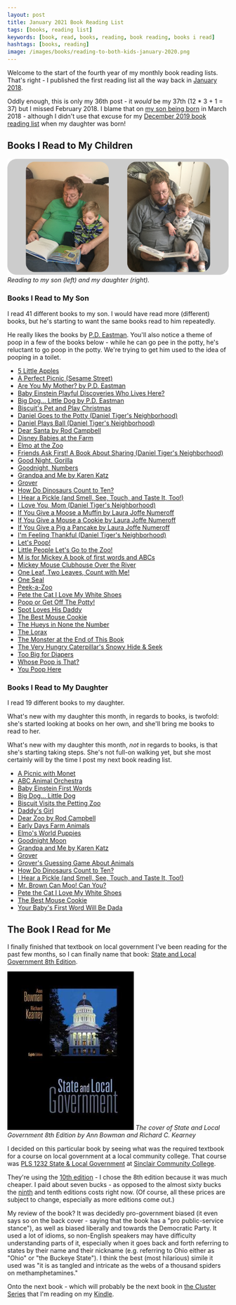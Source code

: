 ```yaml
---
layout: post
title: January 2021 Book Reading List
tags: [books, reading list]
keywords: [book, read, books, reading, book reading, books i read]
hashtags: [books, reading]
image: /images/books/reading-to-both-kids-january-2020.png
---
```


Welcome to the start of the fourth year of my monthly book reading lists. That's right - I published the first reading list all the way back in [January 2018](https://www.joehxblog.com/january-2018-book-reading-list/).

Oddly enough, this is only my 36th post - it *would* be my 37th (12 * 3 + 1 = 37) but I missed February 2018. I blame that on [my son being born](https://www.joehxblog.com/life-update/) in March 2018 - although I didn't use that excuse for my [December 2019 book reading list](https://www.joehxblog.com/december-2019-book-reading-list/) when my daughter was born!

## Books I Read to My Children

![Reading to my son (left) and my daughter (right).](/images/books/reading-to-both-kids-january-2020.png)
*Reading to my son (left) and my daughter (right).*

### Books I Read to My Son

I read 41 different books to my son. I would have read more (different) books, but he's starting to want the same books read to him repeatedly.

He really likes the books by [P.D. Eastman](http://pdeastmanbooks.com/).  You'll also notice a theme of poop in a few of the books below - while he can go pee in the potty, he's reluctant to go poop in the potty. We're trying to get him used to the idea of pooping in a toilet.

* [5 Little Apples](https://affiliates.abebooks.com/c/2462910/77416/2029?u=https://www.abebooks.com/products/isbn/9789888240661/30759918720)
* [A Perfect Picnic (Sesame Street)](https://affiliates.abebooks.com/c/2462910/77416/2029?u=https://www.abebooks.com/products/isbn/9781403741868/30758325499)
* [Are You My Mother? by P.D. Eastman](https://affiliates.abebooks.com/c/2462910/77416/2029?u=https://www.abebooks.com/products/isbn/9780375875199/30756586900)
* [Baby Einstein Playful Discoveries Who Lives Here?](https://affiliates.abebooks.com/c/2462910/77416/2029?u=https://www.abebooks.com/products/isbn/9780439912570)
* [Big Dog... Little Dog by P.D. Eastman](https://affiliates.abebooks.com/c/2462910/77416/2029?u=https://www.abebooks.com/products/isbn/9780394826691/30693192669)
* [Biscuit's Pet and Play Christmas](https://affiliates.abebooks.com/c/2462910/77416/2029?u=https://www.abebooks.com/products/isbn/9780060094706/30651673842)
* [Daniel Goes to the Potty (Daniel Tiger's Neighborhood)](https://affiliates.abebooks.com/c/2462910/77416/2029?u=https://www.abebooks.com/products/isbn/9781481420488/30709575149)
* [Daniel Plays Ball (Daniel Tiger's Neighborhood)](https://affiliates.abebooks.com/c/2462910/77416/2029?u=https://www.abebooks.com/products/isbn/9781481417105/30635430799)
* [Dear Santa by Rod Campbell](https://affiliates.abebooks.com/c/2462910/77416/2029?u=https://www.abebooks.com/products/isbn/9780689874154/30712759960)
* [Disney Babies at the Farm](https://affiliates.abebooks.com/c/2462910/77416/2029?u=https://www.abebooks.com/products/isbn/9789999029834/30560927683)
* [Elmo at the Zoo](https://affiliates.abebooks.com/c/2462910/77416/2029?u=https://www.abebooks.com/products/isbn/9780794424770)
* [Friends Ask First! A Book About Sharing (Daniel Tiger's Neighborhood)](https://affiliates.abebooks.com/c/2462910/77416/2029?u=https://www.abebooks.com/products/isbn/9781534440524/30778670117)
* [Good Night, Gorilla](https://affiliates.abebooks.com/c/2462910/77416/2029?u=https://www.abebooks.com/products/isbn/9780590535984/30662351424)
* [Goodnight, Numbers](https://affiliates.abebooks.com/c/2462910/77416/2029?u=https://www.abebooks.com/products/isbn/9780375977459/30709565200)
* [Grandpa and Me by Karen Katz](https://affiliates.abebooks.com/c/2462910/77416/2029?u=https://www.abebooks.com/products/isbn/9780689866449/30666235613)
* [Grover](https://affiliates.abebooks.com/c/2462910/77416/2029?u=https://www.abebooks.com/products/isbn/9780593176719/30662137910)
* [How Do Dinosaurs Count to Ten?](https://affiliates.abebooks.com/c/2462910/77416/2029?u=https://www.abebooks.com/products/isbn/9780439649490/30747658510)
* [I Hear a Pickle (and Smell, See, Touch, and Taste It, Too!)](https://affiliates.abebooks.com/c/2462910/77416/2029?u=https://www.abebooks.com/products/isbn/9781524738785/30662589478)
* [I Love You, Mom (Daniel Tiger's Neighborhood)](https://affiliates.abebooks.com/c/2462910/77416/2029?u=https://www.abebooks.com/products/isbn/9781481457347/30708403111)
* [If You Give a Moose a Muffin by Laura Joffe Numeroff](https://affiliates.abebooks.com/c/2462910/77416/2029?u=https://www.abebooks.com/products/isbn/9780064433983/30114622634)
* [If You Give a Mouse a Cookie by Laura Joffe Numeroff](https://affiliates.abebooks.com/c/2462910/77416/2029?u=https://www.abebooks.com/9780060245863/Give-Mouse-Cookie-Numeroff-Laura-0060245867)
* [If You Give a Pig a Pancake by Laura Joffe Numeroff](https://affiliates.abebooks.com/c/2462910/77416/2029?u=https://www.abebooks.com/products/isbn/9780060266868/30807395510)
* [I'm Feeling Thankful (Daniel Tiger's Neighborhood)](https://affiliates.abebooks.com/c/2462910/77416/2029?u=https://www.abebooks.com/products/isbn/9781481480093/30321122467)
* [Let's Poop!](https://affiliates.abebooks.com/c/2462910/77416/2029?u=https://www.abebooks.com/products/isbn/9780312530174/30713822800)
* [Little People Let's Go to the Zoo!](https://affiliates.abebooks.com/c/2462910/77416/2029?u=https://www.abebooks.com/products/isbn/9780794411121/30666640501)
* [M is for Mickey A book of first words and ABCs](https://affiliates.abebooks.com/c/2462910/77416/2029?u=https://www.abebooks.com/products/isbn/9781484782217)
* [Mickey Mouse Clubhouse Over the River](https://affiliates.abebooks.com/c/2462910/77416/2029?u=https://www.abebooks.com/products/isbn/9781423106494/30802947708)
* [One Leaf, Two Leaves, Count with Me!](https://affiliates.abebooks.com/c/2462910/77416/2029?u=https://www.abebooks.com/products/isbn/9780525517207/30706172726)
* [One Seal](https://affiliates.abebooks.com/c/2462910/77416/2029?u=https://www.abebooks.com/products/isbn/9780531301951)
* [Peek-a-Zoo](https://affiliates.abebooks.com/c/2462910/77416/2029?u=https://www.abebooks.com/products/isbn/9780439021548/30663280506)
* [Pete the Cat I Love My White Shoes](https://affiliates.abebooks.com/c/2462910/77416/2029?u=https://www.abebooks.com/products/isbn/9780545419666/30832281447)
* [Poop or Get Off The Potty!](https://affiliates.abebooks.com/c/2462910/77416/2029?u=https://www.abebooks.com/products/isbn/9781250124401/30763159037)
* [Spot Loves His Daddy](https://affiliates.abebooks.com/c/2462910/77416/2029?u=https://www.abebooks.com/products/isbn/9780399243516/30708164782)
* [The Best Mouse Cookie](https://affiliates.abebooks.com/c/2462910/77416/2029?u=https://www.abebooks.com/products/isbn/9780694012701/30666233746)
* [The Hueys in None the Number](https://affiliates.abebooks.com/c/2462910/77416/2029?u=https://www.abebooks.com/products/isbn/9780399174162/30689058037)
* [The Lorax](https://affiliates.abebooks.com/c/2462910/77416/2029?u=https://www.abebooks.com/products/isbn/9780679834649)
* [The Monster at the End of This Book](https://affiliates.abebooks.com/c/2462910/77416/2029?u=https://www.abebooks.com/products/isbn/9780307010858)
* [The Very Hungry Caterpillar's Snowy Hide & Seek](https://affiliates.abebooks.com/c/2462910/77416/2029?u=https://www.abebooks.com/products/isbn/9780593222584/30786414716)
* [Too Big for Diapers](https://affiliates.abebooks.com/c/2462910/77416/2029?u=https://www.abebooks.com/products/isbn/9780375810459/22574172769)
* [Whose Poop is That?](https://affiliates.abebooks.com/c/2462910/77416/2029?u=https://www.abebooks.com/products/isbn/9781570917981/30825234734)
* [You Poop Here](https://affiliates.abebooks.com/c/2462910/77416/2029?u=https://www.abebooks.com/products/isbn/9780823446018/30769710815)

### Books I Read to My Daughter

I read 19 different books to my daughter.

What's new with my daughter this month, in regards to books, is twofold: she's started looking at books on her own, and she'll bring me books to read to her.

What's new with my daughter this month, *not* in regards to books, is that she's starting taking steps. She's not full-on walking yet, but she most certainly will by the time I post my next book reading list.

* [A Picnic with Monet](https://affiliates.abebooks.com/c/2462910/77416/2029?u=https://www.abebooks.com/products/isbn/9780811840460/30809817982)
* [ABC Animal Orchestra](https://affiliates.abebooks.com/c/2462910/77416/2029?u=https://www.abebooks.com/products/isbn/9781606850541/30662721740)
* [Baby Einstein First Words](https://affiliates.abebooks.com/c/2462910/77416/2029?u=https://www.abebooks.com/products/isbn/9781423113027/30666534026)
* [Big Dog... Little Dog](https://affiliates.abebooks.com/c/2462910/77416/2029?u=https://www.abebooks.com/products/isbn/9780394826691/30693192669)
* [Biscuit Visits the Petting Zoo](https://affiliates.abebooks.com/c/2462910/77416/2029?u=https://www.abebooks.com/products/isbn/9780061625206/30663633267)
* [Daddy's Girl](https://affiliates.abebooks.com/c/2462910/77416/2029?u=https://www.abebooks.com/products/isbn/9781423105145/30784548100)
* [Dear Zoo by Rod Campbell](https://affiliates.abebooks.com/c/2462910/77416/2029?u=https://www.abebooks.com/products/isbn/9781416947370/30231189639)
* [Early Days Farm Animals](https://affiliates.abebooks.com/c/2462910/77416/2029?u=https://www.abebooks.com/products/isbn/9781782444534)
* [Elmo's World Puppies](https://affiliates.abebooks.com/c/2462910/77416/2029?u=https://www.abebooks.com/products/isbn/9780375805752/30666009743)
* [Goodnight Moon](https://affiliates.abebooks.com/c/2462910/77416/2029?u=https://www.abebooks.com/products/isbn/9780064430173)
* [Grandpa and Me by Karen Katz](https://affiliates.abebooks.com/c/2462910/77416/2029?u=https://www.abebooks.com/products/isbn/9780689866449/30666235613)
* [Grover](https://affiliates.abebooks.com/c/2462910/77416/2029?u=https://www.abebooks.com/products/isbn/9780593176719/30662137910)
* [Grover's Guessing Game About Animals](https://affiliates.abebooks.com/c/2462910/77416/2029?u=https://www.abebooks.com/servlet/BookDetailsPL?bi=22525247875)
* [How Do Dinosaurs Count to Ten?](https://affiliates.abebooks.com/c/2462910/77416/2029?u=https://www.abebooks.com/products/isbn/9780439649490/30747658510)
* [I Hear a Pickle (and Smell, See, Touch, and Taste It, Too!)](https://affiliates.abebooks.com/c/2462910/77416/2029?u=https://www.abebooks.com/products/isbn/9781524738785/30662589478)
* [Mr. Brown Can Moo! Can You?](https://affiliates.abebooks.com/c/2462910/77416/2029?u=https://www.abebooks.com/products/isbn/9780007169917/30185583359)
* [Pete the Cat I Love My White Shoes](https://affiliates.abebooks.com/c/2462910/77416/2029?u=https://www.abebooks.com/products/isbn/9780545419666/30832281447)
* [The Best Mouse Cookie](https://affiliates.abebooks.com/c/2462910/77416/2029?u=https://www.abebooks.com/products/isbn/9780694012701/30666233746)
* [Your Baby's First Word Will Be Dada](https://affiliates.abebooks.com/c/2462910/77416/2029?u=https://www.abebooks.com/products/isbn/9781250009340/30503792247)

## The Book I Read for Me

I finally finished that textbook on local government I've been reading for the past few months, so I can finally name that book: [State and Local Government 8th Edition](https://www.amazon.com/gp/product/0495802654/?tag=hendrixjoseph-20).

![The cover of State and Local Government 8th Edition by Ann Bowman and Richard Kearney](/images/books/covers/state-and-local-government-8th-edition.jpg)
*The cover of State and Local Government 8th Edition by Ann Bowman and Richard C. Kearney*

I decided on this particular book by seeing what was the required textbook for a course on local government at a local community college. That course was [PLS 1232 State & Local Government](https://catalog.sinclair.edu/courses/PLS/1232) at [Sinclair Community College](https://www.sinclair.edu/).

They're using the [10th edition](https://www.amazon.com/dp/130538847X/?tag=hendrixjoseph-20) - I chose the 8th edition because it was much cheaper. I paid about seven bucks - as opposed to the almost sixty bucks the [ninth](https://www.amazon.com/dp/1435462688/?tag=hendrixjoseph-20) and tenth editions costs right now. (Of course, all these prices are subject to change, especially as more editions come out.)

My review of the book? It was decidedly pro-government biased (it even says so on the back cover - saying that the book has a "pro public-service stance"), as well as biased liberally and towards the Democratic Party. It used a lot of idioms, so non-English speakers may have difficulty understanding parts of it, especially when it goes back and forth referring to states by their name and their nickname (e.g. referring to Ohio either as "Ohio" or "the Buckeye State"). I think the best (most hilarious) simile it used was "it is as tangled and intricate as the webs of a thousand spiders on methamphetamines."

Onto the next book - which will probably be the next book in [the Cluster Series](https://www.amazon.com/gp/product/B07G2235FK/?tag=hendrixjoseph-20) that I'm reading on my [Kindle](https://www.amazon.com/s?k=kindle&tag=hendrixjoseph-20).